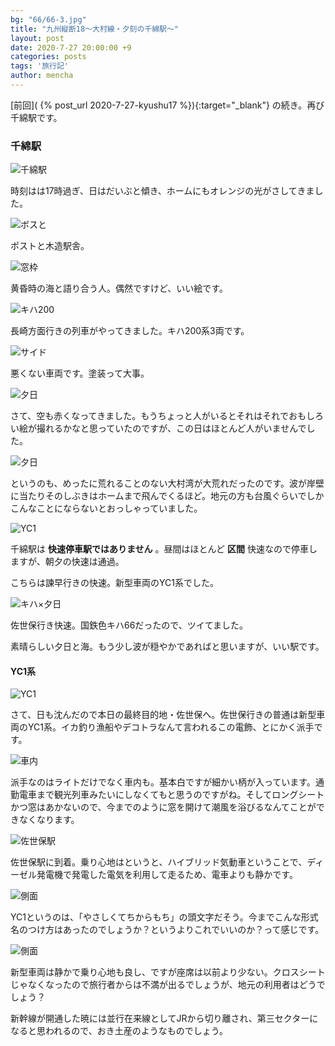 ```yaml
---
bg: "66/66-3.jpg"
title: "九州縦断18～大村線・夕刻の千綿駅～"
layout: post
date: 2020-7-27 20:00:00 +9
categories: posts
tags: '旅行記'
author: mencha
---
```


[前回]( {% post_url 2020-7-27-kyushu17 %}){:target="_blank"} の続き。再び千綿駅です。 

### 千綿駅

![千綿駅](https://drive.google.com/uc?export=view&id=1pi1RBZjbvXMbOIgh6uB1K4MrI8pGMqPX)
<!--more-->
時刻はは17時過ぎ、日はだいぶと傾き、ホームにもオレンジの光がさしてきました。

![ボスと](https://drive.google.com/uc?export=view&id=16k1vvPnJuMsNiJWxCBjYGL9gymGLv0Lq)

ポストと木造駅舎。

![窓枠](https://drive.google.com/uc?export=view&id=1Nh7BkpVxj2BnMU_7lZRlPqCwERi9gGgU)

黄昏時の海と語り合う人。偶然ですけど、いい絵です。

![キハ200](https://drive.google.com/uc?export=view&id=1TWKgeeuwmOFU3Ew6a65ueClapi-vqyBD)

長崎方面行きの列車がやってきました。キハ200系3両です。

![サイド](https://drive.google.com/uc?export=view&id=1gLnkEqGYLO1--1N984_I5kAA2mYfM-PQ)

悪くない車両です。塗装って大事。

![夕日](https://drive.google.com/uc?export=view&id=1zyE943D3Ycoe5RzW1F3t8WHGBko5EcjQ)

さて、空も赤くなってきました。もうちょっと人がいるとそれはそれでおもしろい絵が撮れるかなと思っていたのですが、この日はほとんど人がいませんでした。

![夕日](https://drive.google.com/uc?export=view&id=1a80oIWwSP7YUpX8LqvrXOUFbptnLd3Fc)

というのも、めったに荒れることのない大村湾が大荒れだったのです。波が岸壁に当たりそのしぶきはホームまで飛んでくるほど。地元の方も台風ぐらいでしかこんなことにならないとおっしゃっていました。

![YC1](https://drive.google.com/uc?export=view&id=1FHL-C_52Iem3VQoZluICkq5pzEbNbGG0)

千綿駅は **快速停車駅ではありません** 。昼間はほとんど **区間** 快速なので停車しますが、朝夕の快速は通過。

こちらは諫早行きの快速。新型車両のYC1系でした。

![キハ×夕日](https://drive.google.com/uc?export=view&id=1FPaBPYmbx1VmrfkyheHEc3yv2gMmT8f7)

佐世保行き快速。国鉄色キハ66だったので、ツイてました。

素晴らしい夕日と海。もう少し波が穏やかであればと思いますが、いい駅です。

#### YC1系

![YC1](https://drive.google.com/uc?export=view&id=1nhz94_wMrj0lVK3OrZwuzhJHOzVs1-7Q)

さて、日も沈んだので本日の最終目的地・佐世保へ。佐世保行きの普通は新型車両のYC1系。イカ釣り漁船やデコトラなんて言われるこの電飾、とにかく派手です。

![車内](https://drive.google.com/uc?export=view&id=19vAFduqXUV9CSrQlvBkG9fjmAyYHzCy1)

派手なのはライトだけでなく車内も。基本白ですが細かい柄が入っています。通勤電車まで観光列車みたいにしなくてもと思うのですがね。そしてロングシートかつ窓はあかないので、今までのように窓を開けて潮風を浴びるなんてことができなくなります。

![佐世保駅](https://drive.google.com/uc?export=view&id=1ohNkuQFp19wUh1j1p3CS26crsEHdZptJ)

佐世保駅に到着。乗り心地はというと、ハイブリッド気動車ということで、ディーゼル発電機で発電した電気を利用して走るため、電車よりも静かです。

![側面](https://drive.google.com/uc?export=view&id=1Yc9yl5IRek3JbNPyEkElU9N2zDV-XjH2)

YC1というのは、「やさしくてちからもち」の頭文字だそう。今までこんな形式名のつけ方はあったのでしょうか？というよりこれでいいのか？って感じです。

![側面](https://drive.google.com/uc?export=view&id=1HVjzEI4xUq-DsPErh28FQrs7OSQXSpuL)

新型車両は静かで乗り心地も良し、ですが座席は以前より少ない。クロスシートじゃなくなったので旅行者からは不満が出るでしょうが、地元の利用者はどうでしょう？

新幹線が開通した暁には並行在来線としてJRから切り離され、第三セクターになると思われるので、おき土産のようなものでしょう。



